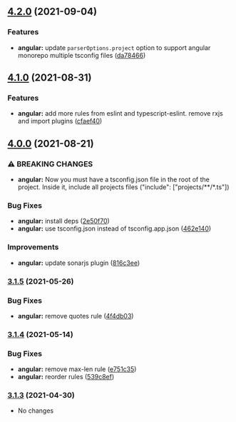 ## [4.2.0](https://github.com/tapsellorg/eslint-plugin/compare/v4.1.0...v4.2.0) (2021-09-04)


### Features

* **angular:** update `parserOptions.project` option to support angular monorepo multiple tsconfig files ([da78466](https://github.com/tapsellorg/eslint-plugin/commit/da784661108bbd217a7a6c4e923ea6936dc94b4a))

## [4.1.0](https://github.com/tapsellorg/eslint-plugin/compare/v4.0.0...v4.1.0) (2021-08-31)


### Features

* **angular:** add more rules from eslint and typescript-eslint. remove rxjs and import plugins ([cfaef40](https://github.com/tapsellorg/eslint-plugin/commit/cfaef407e134592b9b50ba637008335c92e3f003))

## [4.0.0](https://github.com/tapsellorg/eslint-plugin/compare/v3.1.5...v4.0.0) (2021-08-21)


### ⚠ BREAKING CHANGES

* **angular:** Now you must have a tsconfig.json file in the root of the project. Inside it, include all projects files ("include": ["projects/**/*.ts"])

### Bug Fixes

* **angular:** install deps ([2e50f70](https://github.com/tapsellorg/eslint-plugin/commit/2e50f708456d9c730837d2c9de5256f317048f5c))
* **angular:** use tsconfig.json instead of tsconfig.app.json ([462e140](https://github.com/tapsellorg/eslint-plugin/commit/462e14098602469a588af7b8862b4030bdcf5149))


### Improvements

* **angular:** update sonarjs plugin ([816c3ee](https://github.com/tapsellorg/eslint-plugin/commit/816c3ee8398f1c2c03f5383fbb4485df694695da))

### [3.1.5](https://github.com/tapsellorg/eslint-plugin/compare/v3.1.4...v3.1.5) (2021-05-26)


### Bug Fixes

* **angular:** remove quotes rule ([4f4db03](https://github.com/tapsellorg/eslint-plugin/commit/4f4db036f1abf44a6ae0df2397db9c5151c06311))

### [3.1.4](https://github.com/tapsellorg/eslint-plugin/compare/v3.1.3...v3.1.4) (2021-05-14)


### Bug Fixes

* **angular:** remove max-len rule ([e751c35](https://github.com/tapsellorg/eslint-plugin/commit/e751c3584fc4785811c1387d49a3d3262972c2bd))
* **angular:** reorder rules ([539c8ef](https://github.com/tapsellorg/eslint-plugin/commit/539c8ef9e10ffc7854f5340b3bd0d952d1fef25f))

### [3.1.3](https://github.com/tapsellorg/eslint-plugin/compare/v3.1.2...v3.1.3) (2021-04-30)

- No changes
